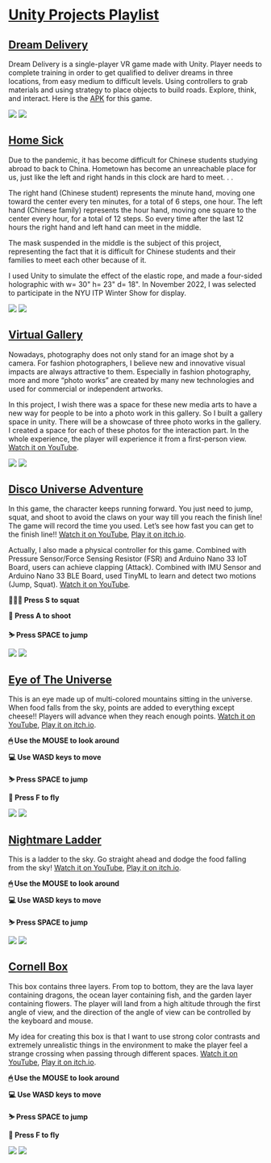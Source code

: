 # [Unity Projects Playlist](https://youtube.com/playlist?list=PLqMMhriyYMRvqBNotfsnvjUl75_hmZJnD)

## [Dream Delivery](https://youtu.be/BNJlZh9nY9Y)

Dream Delivery is a single-player VR game made with Unity. Player needs to complete training in order to get qualified to deliver dreams in three locations, from easy medium to difficult levels. Using controllers to grab materials and using strategy to place objects to build roads. Explore, think, and interact. Here is the [APK](https://drive.google.com/file/d/1d8EhvFmLKjJOWGNE6atw-OjlqPQzvAMd/view?usp=sharing) for this game.

<a href="https://youtu.be/BNJlZh9nY9Y"><img src="https://github.com/CHENGBO97/Creative-Portfolio/blob/main/Unity%20Games/images/Dream%20Delivery.png"></a>
<a href="https://youtu.be/BNJlZh9nY9Y"><img src="https://github.com/CHENGBO97/Creative-Portfolio/blob/main/Unity%20Games/images/Dream%20Delivery.GIF"></a>

## [Home Sick](https://youtu.be/ED0K1INgyp8)

Due to the pandemic, it has become difficult for Chinese students studying abroad to back to China. Hometown has become an unreachable place for us, just like the left and right hands in this clock are hard to meet. . .

The right hand (Chinese student) represents the minute hand, moving one toward the center every ten minutes, for a total of 6 steps, one hour. The left hand (Chinese family) represents the hour hand, moving one square to the center every hour, for a total of 12 steps. So every time after the last 12 hours the right hand and left hand can meet in the middle.

The mask suspended in the middle is the subject of this project, representing the fact that it is difficult for Chinese students and their families to meet each other because of it.

I used Unity to simulate the effect of the elastic rope, and made a four-sided holographic with w= 30" h= 23" d= 18". In November 2022, I was selected to participate in the NYU ITP Winter Show for display.

<a href="https://youtu.be/ED0K1INgyp8"><img src="https://github.com/CHENGBO97/Creative-Portfolio/blob/main/Unity%20Games/images/Home%20Sick.png"></a>
<a href="https://youtu.be/ED0K1INgyp8"><img src="https://github.com/CHENGBO97/Creative-Portfolio/blob/main/Unity%20Games/images/Home%20Sick.GIF"></a>

## [Virtual Gallery](https://youtu.be/oHbZ_ncd9P8)

Nowadays, photography does not only stand for an image shot by a camera. For fashion photographers, I believe new and innovative visual impacts are always attractive to them. Especially in fashion photography, more and more “photo works” are created by many new technologies and used for commercial or independent artworks. 

In this project, I wish there was a space for these new media arts to have a new way for people to be into a photo work in this gallery. So I built a gallery space in unity. There will be a showcase of three photo works in the gallery. I created a space for each of these photos for the interaction part. In the whole experience, the player will experience it from a first-person view. [Watch it on YouTube](https://youtu.be/oHbZ_ncd9P8).

<a href="https://youtu.be/oHbZ_ncd9P8"><img src="https://github.com/CHENGBO97/Creative-Portfolio/blob/main/Unity%20Games/images/Gallery.png"></a>
<a href="https://youtu.be/oHbZ_ncd9P8"><img src="https://github.com/CHENGBO97/Creative-Portfolio/blob/main/Unity%20Games/images/Virtual%20Gallery.GIF"></a>

## [Disco Universe Adventure](https://chengbo.itch.io/disco-universe-adventure)

In this game, the character keeps running forward. You just need to jump, squat, and shoot to avoid the claws on your way till you reach the finish line! The game will record the time you used. Let’s see how fast you can get to the finish line!! [Watch it on YouTube](https://youtu.be/G1N6K8c0MdA), [Play it on itch.io](https://chengbo.itch.io/disco-universe-adventure).

Actually, I also made a physical controller for this game. Combined with Pressure Sensor/Force Sensing Resistor (FSR) and Arduino Nano 33 IoT Board, users can achieve clapping (Attack). Combined with IMU Sensor and Arduino Nano 33 BLE Board, used TinyML to learn and detect two motions (Jump, Squat). [Watch it on YouTube](https://youtu.be/9fbt-A-QG5g).

**🏋🏻‍♂️ Press S to squat**

**🔫 Press A to shoot**

**⛷ Press SPACE to jump**

<a href="https://youtu.be/G1N6K8c0MdA"><img src="https://github.com/CHENGBO97/Creative-Portfolio/blob/main/Unity%20Games/images/cover.png"></a>
<a href="https://youtu.be/G1N6K8c0MdA"><img src="https://github.com/CHENGBO97/Creative-Portfolio/blob/main/Unity%20Games/images/Disco%20Universe%20Adventure.GIF"></a>

## [Eye of The Universe](https://chengbo.itch.io/ff-week6)

This is an eye made up of multi-colored mountains sitting in the universe. When food falls from the sky, points are added to everything except cheese!! Players will advance when they reach enough points. [Watch it on YouTube](https://youtu.be/YzfUutAyq5w), [Play it on itch.io](https://chengbo.itch.io/ff-week6).

**🖱 Use the MOUSE to look around**

**💻 Use WASD keys to move**

**⛷ Press SPACE to jump**

**🚀 Press F to fly**

<a href="https://youtu.be/YzfUutAyq5w"><img src=https://github.com/CHENGBO97/Creative-Portfolio/blob/main/Unity%20Games/images/Eye%20of%20the%20universe.png></a>
<a href="https://youtu.be/YzfUutAyq5w"><img src=https://github.com/CHENGBO97/Creative-Portfolio/blob/main/Unity%20Games/images/Eye%20of%20the%20universe.GIF></a>

## [Nightmare Ladder](https://chengbo.itch.io/ff-week6)

This is a ladder to the sky. Go straight ahead and dodge the food falling from the sky! [Watch it on YouTube](https://youtu.be/k2AqXW0H3YI), [Play it on itch.io](https://chengbo.itch.io/ff-week6).

**🖱 Use the MOUSE to look around**

**💻 Use WASD keys to move**

**⛷ Press SPACE to jump**

<a href="https://youtu.be/k2AqXW0H3YI"><img src=https://github.com/CHENGBO97/Creative-Portfolio/blob/main/Unity%20Games/images/Nightmare%20ladder.png></a>
<a href="https://youtu.be/k2AqXW0H3YI"><img src=https://github.com/CHENGBO97/Creative-Portfolio/blob/main/Unity%20Games/images/Nightmare%20Ladder.GIF></a>

## [Cornell Box](https://chengbo.itch.io/cornell-box)

This box contains three layers. From top to bottom, they are the lava layer containing dragons, the ocean layer containing fish, and the garden layer containing flowers. The player will land from a high altitude through the first angle of view, and the direction of the angle of view can be controlled by the keyboard and mouse.

My idea for creating this box is that I want to use strong color contrasts and extremely unrealistic things in the environment to make the player feel a strange crossing when passing through different spaces. [Watch it on YouTube](https://youtu.be/tfTroN86U9o), [Play it on itch.io](https://chengbo.itch.io/cornell-box).

**🖱 Use the MOUSE to look around**

**💻 Use WASD keys to move**

**⛷ Press SPACE to jump**

**🚀 Press F to fly**

<a href="https://youtu.be/tfTroN86U9o"><img src="https://github.com/CHENGBO97/Creative-Portfolio/blob/main/Unity%20Games/images/Cornell%20Box.JPG"></a>
<a href="https://youtu.be/tfTroN86U9o"><img src="https://github.com/CHENGBO97/Creative-Portfolio/blob/main/Unity%20Games/images/Cornell%20Box.GIF"></a>
